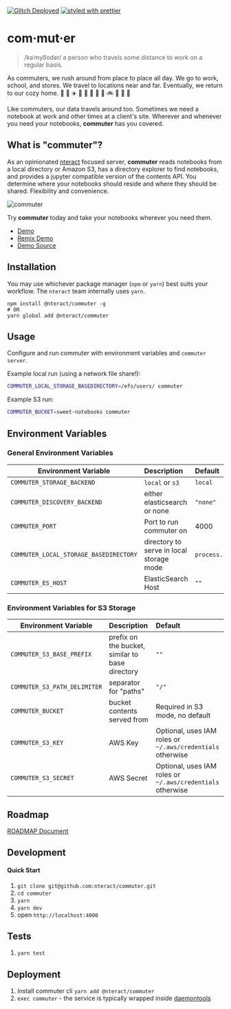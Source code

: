 [![Glitch Deployed](https://img.shields.io/badge/glitch-deployed-3652d3.svg)](https://nteract-commuter-glitch-demo.glitch.me/view/)
[![styled with prettier](https://img.shields.io/badge/styled_with-prettier-ff69b4.svg)](https://github.com/prettier/prettier)

# com·mut·er

> /kəˈmyo͞odər/
> a person who travels some distance to work on a regular basis.

As commuters, we rush around from place to place all day. We go to work,
school, and stores. We travel to locations near and far. Eventually, we
return to our cozy home. :car: :office: :airplane: :tokyo_tower: :bullettrain_side: :department_store: :bus: :school: :bike: :city_sunset: :runner: :house_with_garden:

Like commuters, our data travels around too. Sometimes we need a notebook at
work and other times at a client's site. Wherever and whenever you need your
notebooks, **commuter** has you covered.

## What is "commuter"?

As an opinionated [nteract](https://nteract.io) focused server, **commuter**
reads notebooks from a local directory or Amazon S3, has a directory explorer to find notebooks,
and provides a jupyter compatible version of the contents API. You determine
where your notebooks should reside and where they should be shared. Flexibility
and convenience.

![commuter](https://cloud.githubusercontent.com/assets/836375/23089382/e330effa-f53c-11e6-85d0-7561ccdbe163.gif)

Try **commuter** today and take your notebooks wherever you need them.

- [Demo](https://nteract-commuter-glitch-demo.glitch.me/view/)
- [Remix Demo](https://glitch.com/edit/#!/remix/nteract-commuter-glitch-demo)
- [Demo Source](https://github.com/nteract/commuter-on-glitch)

## Installation

You may use whichever package manager (`npm` or `yarn`) best suits your workflow. The `nteract` team internally uses `yarn`.

```
npm install @nteract/commuter -g
# OR
yarn global add @nteract/commuter
```

## Usage

Configure and run commuter with environment variables and `commuter server`.

Example local run (using a network file share!):

```sh
COMMUTER_LOCAL_STORAGE_BASEDIRECTORY=/efs/users/ commuter
```

Example S3 run:

```sh
COMMUTER_BUCKET=sweet-notebooks commuter
```

## Environment Variables

### General Environment Variables

| Environment Variable                   | Description                              | Default         |
| -------------------------------------- | :--------------------------------------- | :-------------- |
| `COMMUTER_STORAGE_BACKEND`             | `local` or `s3`                          | `local`         |
| `COMMUTER_DISCOVERY_BACKEND`           | either elasticsearch or none             | `"none"`        |
| `COMMUTER_PORT`                        | Port to run commuter on                  | 4000            |
| `COMMUTER_LOCAL_STORAGE_BASEDIRECTORY` | directory to serve in local storage mode | `process.cwd()` |
| `COMMUTER_ES_HOST`                     | ElasticSearch Host                       | `""`            |

### Environment Variables for S3 Storage

| Environment Variable         | Description                                     | Default                                                    |
| ---------------------------- | :---------------------------------------------- | :--------------------------------------------------------- |
| `COMMUTER_S3_BASE_PREFIX`    | prefix on the bucket, similar to base directory | `""`                                                       |
| `COMMUTER_S3_PATH_DELIMITER` | separator for "paths"                           | `"/"`                                                      |
| `COMMUTER_BUCKET`            | bucket contents served from                     | Required in S3 mode, no default                            |
| `COMMUTER_S3_KEY`            | AWS Key                                         | Optional, uses IAM roles or `~/.aws/credentials` otherwise |
| `COMMUTER_S3_SECRET`         | AWS Secret                                      | Optional, uses IAM roles or `~/.aws/credentials` otherwise |

## Roadmap

[ROADMAP Document](./ROADMAP.md)

## Development

#### Quick Start

1. `git clone git@github.com:nteract/commuter.git`
1. `cd commuter`
1. `yarn`
1. `yarn dev`
1. open `http://localhost:4000`

## Tests

1. `yarn test`

## Deployment

1. Install commuter cli `yarn add @nteract/commuter`
1. `exec commuter` - the service is typically wrapped inside [daemontools](https://cr.yp.to/daemontools.html)
